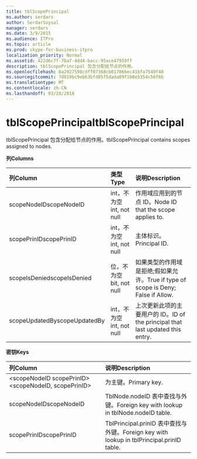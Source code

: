 ```yaml
---
title: tblScopePrincipal
ms.author: serdars
author: SerdarSoysal
manager: serdars
ms.date: 3/9/2015
ms.audience: ITPro
ms.topic: article
ms.prod: skype-for-business-itpro
localization_priority: Normal
ms.assetid: 422d6c7f-7ba7-4dd4-bacc-95ace47959ff
description: tblScopePrincipal 包含分配给节点的作用。
ms.openlocfilehash: ba2927598cdff07368cb017866ec41bfa7540f48
ms.sourcegitcommit: 7d819bc9eb63bfd85f5dada09f1b8e5354c56f6b
ms.translationtype: MT
ms.contentlocale: zh-CN
ms.lasthandoff: 03/28/2018
---
```

# <a name="tblscopeprincipal"></a><span data-ttu-id="12178-103">tblScopePrincipal</span><span class="sxs-lookup"><span data-stu-id="12178-103">tblScopePrincipal</span></span>
 
<span data-ttu-id="12178-104">tblScopePrincipal 包含分配给节点的作用。</span><span class="sxs-lookup"><span data-stu-id="12178-104">tblScopePrincipal contains scopes assigned to nodes.</span></span>
  
<span data-ttu-id="12178-105">**列**</span><span class="sxs-lookup"><span data-stu-id="12178-105">**Columns**</span></span>

|<span data-ttu-id="12178-106">**列**</span><span class="sxs-lookup"><span data-stu-id="12178-106">**Column**</span></span>|<span data-ttu-id="12178-107">**类型**</span><span class="sxs-lookup"><span data-stu-id="12178-107">**Type**</span></span>|<span data-ttu-id="12178-108">**说明**</span><span class="sxs-lookup"><span data-stu-id="12178-108">**Description**</span></span>|
|:-----|:-----|:-----|
|<span data-ttu-id="12178-109">scopeNodeID</span><span class="sxs-lookup"><span data-stu-id="12178-109">scopeNodeID</span></span>  <br/> |<span data-ttu-id="12178-110">int，不为空</span><span class="sxs-lookup"><span data-stu-id="12178-110">int, not null</span></span>  <br/> |<span data-ttu-id="12178-111">作用域应用到的节点 ID。</span><span class="sxs-lookup"><span data-stu-id="12178-111">Node ID that the scope applies to.</span></span>  <br/> |
|<span data-ttu-id="12178-112">scopePrinID</span><span class="sxs-lookup"><span data-stu-id="12178-112">scopePrinID</span></span>  <br/> |<span data-ttu-id="12178-113">int，不为空</span><span class="sxs-lookup"><span data-stu-id="12178-113">int, not null</span></span>  <br/> |<span data-ttu-id="12178-114">主体标识。</span><span class="sxs-lookup"><span data-stu-id="12178-114">Principal ID.</span></span>  <br/> |
|<span data-ttu-id="12178-115">scopeIsDenied</span><span class="sxs-lookup"><span data-stu-id="12178-115">scopeIsDenied</span></span>  <br/> |<span data-ttu-id="12178-116">位，不为空</span><span class="sxs-lookup"><span data-stu-id="12178-116">bit, not null</span></span>  <br/> |<span data-ttu-id="12178-117">如果类型的作用域是拒绝;假如果允许。</span><span class="sxs-lookup"><span data-stu-id="12178-117">True if type of scope is Deny; False if Allow.</span></span>  <br/> |
|<span data-ttu-id="12178-118">scopeUpdatedBy</span><span class="sxs-lookup"><span data-stu-id="12178-118">scopeUpdatedBy</span></span>  <br/> |<span data-ttu-id="12178-119">int，不为空</span><span class="sxs-lookup"><span data-stu-id="12178-119">int, not null</span></span>  <br/> |<span data-ttu-id="12178-120">上次更新此项的主要用户的 ID。</span><span class="sxs-lookup"><span data-stu-id="12178-120">ID of the principal that last updated this entry.</span></span>  <br/> |
   
<span data-ttu-id="12178-121">**密钥**</span><span class="sxs-lookup"><span data-stu-id="12178-121">**Keys**</span></span>

|<span data-ttu-id="12178-122">**列**</span><span class="sxs-lookup"><span data-stu-id="12178-122">**Column**</span></span>|<span data-ttu-id="12178-123">**说明**</span><span class="sxs-lookup"><span data-stu-id="12178-123">**Description**</span></span>|
|:-----|:-----|
|<span data-ttu-id="12178-124">\<scopeNodeID scopePrinID\></span><span class="sxs-lookup"><span data-stu-id="12178-124">\<scopeNodeID, scopePrinID\></span></span>  <br/> |<span data-ttu-id="12178-125">为主键。</span><span class="sxs-lookup"><span data-stu-id="12178-125">Primary key.</span></span>  <br/> |
|<span data-ttu-id="12178-126">scopeNodeID</span><span class="sxs-lookup"><span data-stu-id="12178-126">scopeNodeID</span></span>  <br/> |<span data-ttu-id="12178-127">TblNode.nodeID 表中查找与外键。</span><span class="sxs-lookup"><span data-stu-id="12178-127">Foreign key with lookup in tblNode.nodeID table.</span></span>  <br/> |
|<span data-ttu-id="12178-128">scopePrinID</span><span class="sxs-lookup"><span data-stu-id="12178-128">scopePrinID</span></span>  <br/> |<span data-ttu-id="12178-129">TblPrincipal.prinID 表中查找与外键。</span><span class="sxs-lookup"><span data-stu-id="12178-129">Foreign key with lookup in tblPrincipal.prinID table.</span></span>  <br/> |
   

